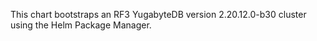 This chart bootstraps an RF3 YugabyteDB version 2.20.12.0-b30 cluster using the Helm Package Manager.

